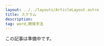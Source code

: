 ```yaml
---
layout: ../../layouts/ArticleLayout.astro
title: スクラム
description:
tag: word,開発手法
---
```


この記事は準備中です。
